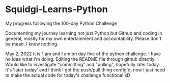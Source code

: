 # Squidgi-Learns-Python
My progress following the 100-day Python Challenge

Documenting my journey learning not just Python but Github and coding in general, mostly for my own entertainment and accountability. 
Please don't be mean, I know nothing.

May 2, 2022
It is 1 am and I am on day five of the python challenge. I have no idea what I'm doing. Editing the README file through github directly. Would like to investigate "committing" and "pulling", hopefully later today.
It's 'later today' and I think I got the push/pull thing config'd, now I just need to make the actual code for today's challenge functional xD
